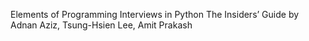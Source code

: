 Elements of Programming Interviews in Python The Insiders’ Guide by Adnan Aziz, Tsung-Hsien Lee, Amit Prakash